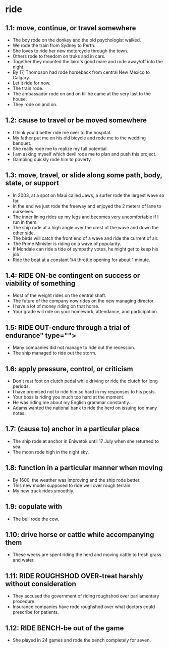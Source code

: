 # ride
## 1.1: move, continue, or travel somewhere

  *  The boy rode on the donkey and the old psychologist walked.
  *  We rode the train from Sydney to Perth.
  *  She loves to ride her new motorcycle through the town.
  *  Others rode to freedom on truks and in cars.
  *  Together they mounted the laird's good mare and rode away/off into the night.
  *  By 17, Thompson had rode horseback from central New Mexico to Calgary.
  *  Let it ride for now.
  *  The train rode.
  *  The ambassador rode on and on till he came at the very last to the house.
  *  They rode on and on.

## 1.2: cause to travel or be moved somewhere

  *  I think you'd better ride me over to the hospital.
  *  My father put me on his old bicycle and rode me to the wedding banquet.
  *  She really rode me to realize my full potential.
  *  I am asking myself which devil rode me to plan and push this project.
  *  Gambling quickly rode him to poverty.

## 1.3: move, travel, or slide along some path, body, state, or support

  *  In 2003, at a spot on Maui called Jaws, a surfer rode the largest wave so far.
  *  In the end we just rode the freeway and enjoyed the 2 meters of lane to ourselves.
  *  The inner lining rides up my legs and becomes very uncomfortable if I run in them.
  *  The ship rode at a high angle over the crest of the wave and down the other side.
  *  The birds will catch the front end of a wave and ride the current of air.
  *  The Prime Minister is riding on a wave of popularity.
  *  If Mondale can ride a tide of sympathy votes, he might get to keep his job.
  *  Ride the boat at a constant 1/4 throttle opening for about 1 minute.

## 1.4: RIDE ON-be contingent on success or viability of something

  *  Most of the weight rides on the central shaft.
  *  The future of the company now rides on the new managing director.
  *  I have a lot of money riding on that horse.
  *  Your grade will ride on your homework, attendance, and participation.

## 1.5: RIDE OUT-endure through a trial of endurance" type="\">

  *  Many companies did not manage to ride out the recession.
  *  The ship managed to ride out the storm.

## 1.6: apply pressure, control, or criticism

  *  Don't rest foot on clutch pedal while driving or ride the clutch for long periods.
  *  I have promised not to ride him so hard in my responses to his posts.
  *  Your boss is riding you much too hard at the moment.
  *  He was riding me about my English grammar constantly.
  *  Adams wanted the national bank to ride the herd on issuing too many notes.

## 1.7: (cause to) anchor in a particular place

  *  The ship rode at anchor in Eniwetok until 17 July when she returned to sea.
  *  The moon rode high in the night sky.

## 1.8: function in a particular manner when moving

  *  By 1600, the weather was improving and the ship rode better.
  *  This new model supposed to ride well over rough terrain.
  *  My new truck rides smoothly.

## 1.9: copulate with

  *  The bull rode the cow.

## 1.10: drive horse or cattle while accompanying them

  *  These weeks are spent riding the herd and moving cattle to fresh grass and water.

## 1.11: RIDE ROUGHSHOD OVER-treat harshly without consideration

  *  They accused the government of riding roughshod over parliamentary procedure.
  *  Insurance companies have rode roughshod over what doctors could prescribe for patients.

## 1.12: RIDE BENCH-be out of the game

  *  She played in 24 games and rode the bench completely for seven.
